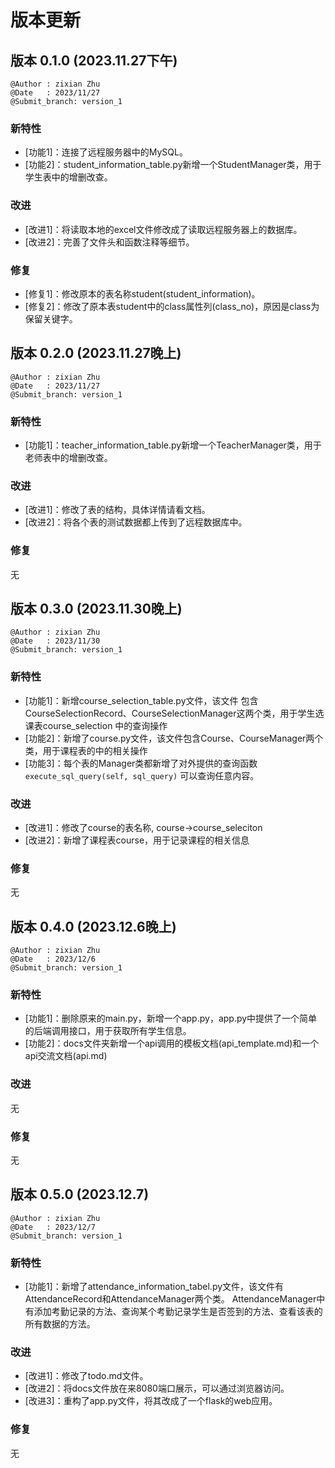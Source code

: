 # 版本更新

## 版本 0.1.0 (2023.11.27下午)
```angular2html
@Author : zixian Zhu
@Date   : 2023/11/27
@Submit_branch: version_1
```
### 新特性
- [功能1]：连接了远程服务器中的MySQL。
- [功能2]：student_information_table.py新增一个StudentManager类，用于学生表中的增删改查。

### 改进
- [改进1]：将读取本地的excel文件修改成了读取远程服务器上的数据库。
- [改进2]：完善了文件头和函数注释等细节。

### 修复
- [修复1]：修改原本的表名称student(student_information)。 
- [修复2]：修改了原本表student中的class属性列(class_no)，原因是class为保留关键字。

## 版本 0.2.0 (2023.11.27晚上)
```angular2html
@Author : zixian Zhu
@Date   : 2023/11/27
@Submit_branch: version_1
```
### 新特性
- [功能1]：teacher_information_table.py新增一个TeacherManager类，用于老师表中的增删改查。

### 改进
- [改进1]：修改了表的结构，具体详情请看文档。
- [改进2]：将各个表的测试数据都上传到了远程数据库中。

### 修复
无

## 版本 0.3.0 (2023.11.30晚上)
```angular2html
@Author : zixian Zhu
@Date   : 2023/11/30
@Submit_branch: version_1
```
### 新特性
- [功能1]：新增course_selection_table.py文件，该文件 
包含CourseSelectionRecord、CourseSelectionManager这两个类，用于学生选课表course_selection
中的查询操作
- [功能2]：新增了course.py文件，该文件包含Course、CourseManager两个类，用于课程表的中的相关操作
- [功能3]：每个表的Manager类都新增了对外提供的查询函数`execute_sql_query(self, sql_query)`
可以查询任意内容。
### 改进
- [改进1]：修改了course的表名称, course->course_seleciton
- [改进2]：新增了课程表course，用于记录课程的相关信息

### 修复
无

## 版本 0.4.0 (2023.12.6晚上)

```angular2html
@Author : zixian Zhu
@Date   : 2023/12/6
@Submit_branch: version_1
```

### 新特性

- [功能1]：删除原来的main.py，新增一个app.py，app.py中提供了一个简单的后端调用接口，用于获取所有学生信息。
- [功能2]：docs文件夹新增一个api调用的模板文档(api_template.md)和一个api交流文档(api.md)

### 改进

无

### 修复

无

## 版本 0.5.0 (2023.12.7)

```angular2html
@Author : zixian Zhu
@Date   : 2023/12/7
@Submit_branch: version_1
```

### 新特性

- [功能1]：新增了attendance_information_tabel.py文件，该文件有AttendanceRecord和AttendanceManager两个类。
AttendanceManager中有添加考勤记录的方法、查询某个考勤记录学生是否签到的方法、查看该表的所有数据的方法。

### 改进

- [改进1]：修改了todo.md文件。
- [改进2]：将docs文件放在来8080端口展示，可以通过浏览器访问。
- [改进3]：重构了app.py文件，将其改成了一个flask的web应用。

### 修复

无